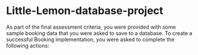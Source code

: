 # Little-Lemon-database-project
As part of the final assessment criteria, you were provided with some sample booking data that you were asked to save to a database. To create a successful Booking implementation, you were asked to complete the following actions:
